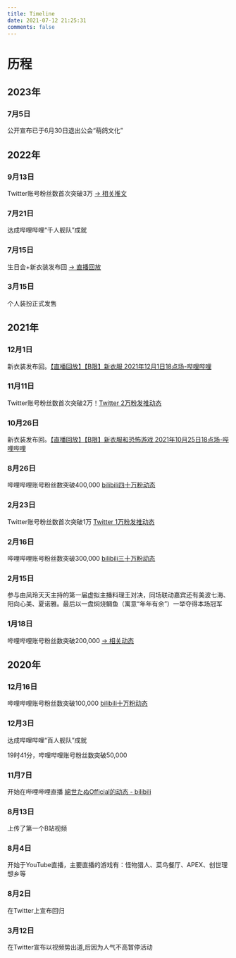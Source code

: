 ```yaml
---
title: Timeline
date: 2021-07-12 21:25:31
comments: false
---
```

# 历程
## 2023年
### 7月5日
公开宣布已于6月30日退出公会“萌鸽文化”
## 2022年
### 9月13日
Twitter账号粉丝数首次突破3万 [-> 相关推文](https://pages.hosimiyasio.com/outlinks.html?target=https://twitter.com/Hosimiya_Sio/status/1569589827728994304)
### 7月21日
达成哔哩哔哩“千人舰队”成就
### 7月15日
生日会+新衣装发布回 [-> 直播回放](https://pages.hosimiyasio.com/outlinks.html?target=https://b23.tv/BV1VU4y1B7eC)
### 3月15日
个人装扮正式发售
## 2021年
### 12月1日
新衣装发布回。[【直播回放】【B限】新衣服 2021年12月1日18点场-哔哩哔哩](https://pages.hosimiyasio.com/outlinks.html?target=https://b23.tv/BV163411b7bY)
### 11月11日
Twitter账号粉丝数首次突破2万！[Twitter 2万粉发推动态](https://pages.hosimiyasio.com/outlinks.html?target=https://twitter.com/Hosimiya_Sio/status/1458659171818110977)
### 10月26日
新衣装发布回。[【直播回放】【B限】新衣服和恐怖游戏 2021年10月25日18点场-哔哩哔哩](https://pages.hosimiyasio.com/outlinks.html?target=https://b23.tv/BV1y44y1v7D3)
### 8月26日
哔哩哔哩账号粉丝数突破400,000 [bilibili四十万粉动态](https://pages.hosimiyasio.com/outlinks.html?target=https://t.bilibili.com/563265942758517361)
### 2月23日
Twitter账号粉丝数首次突破1万 [Twitter 1万粉发推动态](https://pages.hosimiyasio.com/outlinks.html?target=https://twitter.com/Hosimiya_Sio/status/1363892817806848004)
### 2月16日
哔哩哔哩账号粉丝数突破300,000 [bilibili三十万粉动态](https://pages.hosimiyasio.com/outlinks.html?target=https://t.bilibili.com/492323279286140820)
### 2月15日
参与由凤玲天天主持的第一届虚拟主播料理王对决，同场联动嘉宾还有美波七海、阳向心美、夏诺雅。最后以一盘焖烧鲷鱼（寓意“年年有余”）一举夺得本场冠军
### 1月18日
哔哩哔哩账号粉丝数突破200,000 [-> 相关动态](https://pages.hosimiyasio.com/outlinks.html?target=https://t.bilibili.com/481498896541119642)
## 2020年
### 12月16日
哔哩哔哩账号粉丝数突破100,000 [bilibili十万粉动态](https://pages.hosimiyasio.com/outlinks.html?target=https://t.bilibili.com/101639009)
### 12月3日
达成哔哩哔哩“百人舰队”成就 

19时41分，哔哩哔哩账号粉丝数突破50,000
### 11月7日
开始在哔哩哔哩直播 [綿世たぬOfficial的动态 - bilibili](https://pages.hosimiyasio.com/outlinks.html?target=https://t.bilibili.com/454483874371127617)
### 8月13日
上传了第一个B站视频
### 8月4日
开始于YouTube直播，主要直播的游戏有：怪物猎人、菜鸟餐厅、APEX、创世理想乡等
### 8月2日
在Twitter上宣布回归
### 3月12日
在Twitter宣布以视频势出道,后因为人气不高暂停活动